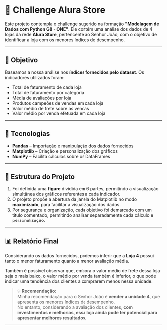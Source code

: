 # 🛒 Challenge Alura Store

Este projeto contempla o challenge sugerido na formação **"Modelagem de Dados com Python G8 - ONE"**. Ele contém uma análise dos dados de 4 lojas da rede **Alura Store**, pertencente ao Senhor João, com o objetivo de identificar a loja com os menores índices de desempenho.

---

## 🎯 Objetivo

Baseamos a nossa análise nos **índices fornecidos pelo dataset**. Os indicadores utilizados foram:

- Total de faturamento de cada loja  
- Total de faturamento por categoria  
- Média de avaliações por loja  
- Produtos campeões de vendas em cada loja  
- Valor médio de frete sobre as vendas  
- Valor médio por venda efetuada em cada loja  

---

## 🧰 Tecnologias

- **Pandas** – Importação e manipulação dos dados fornecidos  
- **Matplotlib** – Criação e personalização dos gráficos  
- **NumPy** – Facilita cálculos sobre os DataFrames  

---

## 🧱 Estrutura do Projeto

1. Foi definida uma **figure** dividida em 6 partes, permitindo a visualização simultânea dos gráficos referentes a cada indicador.  
2. O projeto propõe a abertura da janela do Matplotlib no modo **maximizado**, para facilitar a visualização dos dados.  
3. Por segurança e organização, cada objetivo foi demarcado com um título comentado, permitindo analisar separadamente cada cálculo e personalização.  

---

## 📊 Relatório Final

Considerando os dados fornecidos, podemos inferir que a **Loja 4** possui tanto o menor faturamento quanto a menor avaliação média.

Também é possível observar que, embora o valor médio de frete dessa loja seja o mais baixo, o valor médio por venda também é inferior, o que pode indicar uma tendência dos clientes a comprarem menos nessa unidade.

> 💡 **Recomendação:**  
Minha recomendação para o Senhor João é **vender a unidade 4**, que apresenta os menores índices de desempenho.  
No entanto, considerando a avaliação dos clientes, **com investimentos e melhorias, essa loja ainda pode ter potencial para apresentar melhores resultados**.

---
